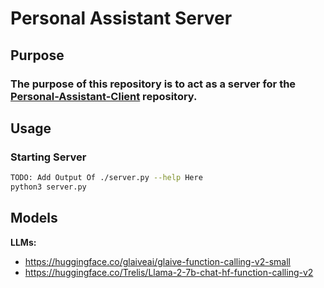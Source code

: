 # Personal Assistant Server

## Purpose
### The purpose of this repository is to act as a server for the [Personal-Assistant-Client]("https://github.com/koproductions-code/Personal-Assistant-Client") repository.

## Usage
### Starting Server
```bash
TODO: Add Output Of ./server.py --help Here
python3 server.py
```

## Models

**LLMs:** 
- https://huggingface.co/glaiveai/glaive-function-calling-v2-small
- https://huggingface.co/Trelis/Llama-2-7b-chat-hf-function-calling-v2
